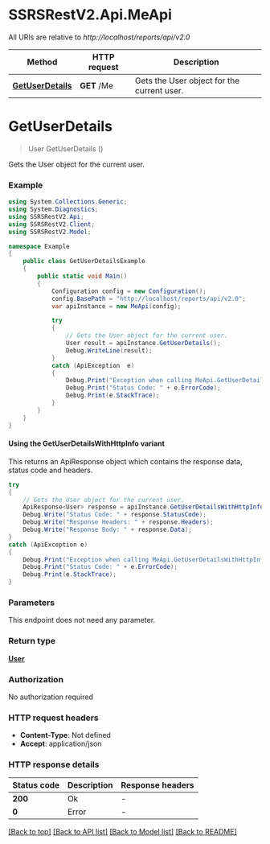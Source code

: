 # SSRSRestV2.Api.MeApi

All URIs are relative to *http://localhost/reports/api/v2.0*

| Method | HTTP request | Description |
|--------|--------------|-------------|
| [**GetUserDetails**](MeApi.md#getuserdetails) | **GET** /Me | Gets the User object for the current user. |

<a name="getuserdetails"></a>
# **GetUserDetails**
> User GetUserDetails ()

Gets the User object for the current user.

### Example
```csharp
using System.Collections.Generic;
using System.Diagnostics;
using SSRSRestV2.Api;
using SSRSRestV2.Client;
using SSRSRestV2.Model;

namespace Example
{
    public class GetUserDetailsExample
    {
        public static void Main()
        {
            Configuration config = new Configuration();
            config.BasePath = "http://localhost/reports/api/v2.0";
            var apiInstance = new MeApi(config);

            try
            {
                // Gets the User object for the current user.
                User result = apiInstance.GetUserDetails();
                Debug.WriteLine(result);
            }
            catch (ApiException  e)
            {
                Debug.Print("Exception when calling MeApi.GetUserDetails: " + e.Message);
                Debug.Print("Status Code: " + e.ErrorCode);
                Debug.Print(e.StackTrace);
            }
        }
    }
}
```

#### Using the GetUserDetailsWithHttpInfo variant
This returns an ApiResponse object which contains the response data, status code and headers.

```csharp
try
{
    // Gets the User object for the current user.
    ApiResponse<User> response = apiInstance.GetUserDetailsWithHttpInfo();
    Debug.Write("Status Code: " + response.StatusCode);
    Debug.Write("Response Headers: " + response.Headers);
    Debug.Write("Response Body: " + response.Data);
}
catch (ApiException e)
{
    Debug.Print("Exception when calling MeApi.GetUserDetailsWithHttpInfo: " + e.Message);
    Debug.Print("Status Code: " + e.ErrorCode);
    Debug.Print(e.StackTrace);
}
```

### Parameters
This endpoint does not need any parameter.
### Return type

[**User**](User.md)

### Authorization

No authorization required

### HTTP request headers

 - **Content-Type**: Not defined
 - **Accept**: application/json


### HTTP response details
| Status code | Description | Response headers |
|-------------|-------------|------------------|
| **200** | Ok |  -  |
| **0** | Error |  -  |

[[Back to top]](#) [[Back to API list]](../../README.md#documentation-for-api-endpoints) [[Back to Model list]](../../README.md#documentation-for-models) [[Back to README]](../../README.md)

